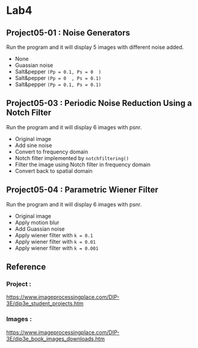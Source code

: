 # Lab4

## Project05-01 : Noise Generators

Run the program and it will display 5 images with different noise added.
* None
* Guassian noise
* Salt&pepper `(Pp = 0.1, Ps = 0  )`
* Salt&pepper `(Pp = 0  , Ps = 0.1)`
* Salt&pepper `(Pp = 0.1, Ps = 0.1)`



## Project05-03 : Periodic Noise Reduction Using a Notch Filter

Run the program and it will display 6 images with psnr.
* Original image
* Add sine noise
* Convert to frequency domain
* Notch filter implemented by `notchfiltering()`
* Filter the image using Notch filter in frequency domain
* Convert back to spatial domain

## Project05-04 : Parametric Wiener Filter

Run the program and it will display 6 images with psnr.
* Original image
* Apply motion blur
* Add Guassian noise
* Apply wiener filter with `k = 0.1`
* Apply wiener filter with `k = 0.01`
* Apply wiener filter with `k = 0.001`


## Reference

### Project : 
https://www.imageprocessingplace.com/DIP-3E/dip3e_student_projects.htm

### Images : 
https://www.imageprocessingplace.com/DIP-3E/dip3e_book_images_downloads.htm
